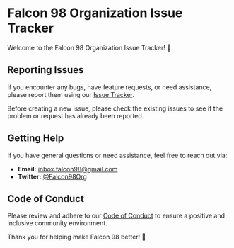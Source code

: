 # Falcon 98 Organization Issue Tracker

Welcome to the Falcon 98 Organization Issue Tracker! 🚀

## Reporting Issues

If you encounter any bugs, have feature requests, or need assistance, please report them using our [Issue Tracker](link-to-your-issue-tracker).

Before creating a new issue, please check the existing issues to see if the problem or request has already been reported.

## Getting Help

If you have general questions or need assistance, feel free to reach out via:

- **Email:** [inbox.falcon98@gmail.com](mailto:inbox.falcon98@gmail.com;inbox.ashen@gmail.com)
- **Twitter:** [@Falcon98Org](https://twitter.com/Falcon98Org)

## Code of Conduct

Please review and adhere to our [Code of Conduct](link-to-your-code-of-conduct) to ensure a positive and inclusive community environment.

Thank you for helping make Falcon 98 better! 🙌
